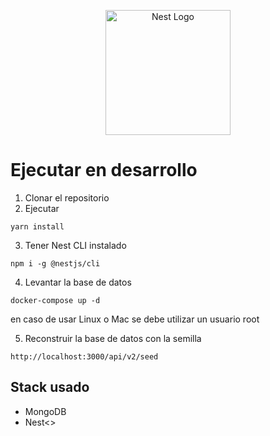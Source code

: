 <p align="center">
  <a href="http://nestjs.com/" target="blank"><img src="https://nestjs.com/img/logo-small.svg" width="200" alt="Nest Logo" /></a>
</p>

# Ejecutar en desarrollo

1. Clonar el repositorio
2. Ejecutar
```
yarn install
```

3. Tener Nest CLI instalado
```
npm i -g @nestjs/cli
```

4. Levantar la base de datos
```
docker-compose up -d
```
en caso de usar Linux o Mac se debe utilizar un usuario root

5. Reconstruir la base de datos con la semilla
```
http://localhost:3000/api/v2/seed
```
## Stack usado
* MongoDB
* Nest<>